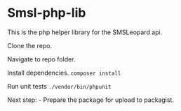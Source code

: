 # Smsl-php-lib

This is the php helper library for the SMSLeopard api.

Clone the repo.

Navigate to repo folder.

Install dependencies.
`composer install`

Run unit tests
`./vendor/bin/phpunit`

Next step:
    - Prepare the package for upload to packagist.
